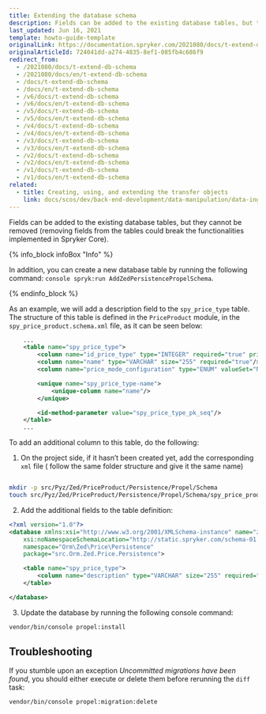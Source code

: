 ```yaml
---
title: Extending the database schema
description: Fields can be added to the existing database tables, but they cannot be removed (removing fields from the tables could break the functionalities implemented in Spryker Core).
last_updated: Jun 16, 2021
template: howto-guide-template
originalLink: https://documentation.spryker.com/2021080/docs/t-extend-db-schema
originalArticleId: 724041dd-a274-4835-8ef1-085fb4c686f9
redirect_from:
  - /2021080/docs/t-extend-db-schema
  - /2021080/docs/en/t-extend-db-schema
  - /docs/t-extend-db-schema
  - /docs/en/t-extend-db-schema
  - /v6/docs/t-extend-db-schema
  - /v6/docs/en/t-extend-db-schema
  - /v5/docs/t-extend-db-schema
  - /v5/docs/en/t-extend-db-schema
  - /v4/docs/t-extend-db-schema
  - /v4/docs/en/t-extend-db-schema
  - /v3/docs/t-extend-db-schema
  - /v3/docs/en/t-extend-db-schema
  - /v2/docs/t-extend-db-schema
  - /v2/docs/en/t-extend-db-schema
  - /v1/docs/t-extend-db-schema
  - /v1/docs/en/t-extend-db-schema
related:
  - title: Creating, using, and extending the transfer objects
    link: docs/scos/dev/back-end-development/data-manipulation/data-ingestion/structural-preparations/creating-using-and-extending-the-transfer-objects.html
---
```


<!--used to be: http://spryker.github.io/tutorials/zed/extending-database-schema/-->
Fields can be added to the existing database tables, but they cannot be removed (removing fields from the tables could break the functionalities implemented in Spryker Core).

{% info_block infoBox "Info" %}

In addition, you can create a new database table by running the following command: `console spryk:run AddZedPersistencePropelSchema`.

{% endinfo_block %}

As an example, we will add a description field to the `spy_price_type` table. The structure of this table is defined in the `PriceProduct` module, in the `spy_price_product.schema.xml` file, as it can be seen below:

```xml
    ...
    <table name="spy_price_type">
        <column name="id_price_type" type="INTEGER" required="true" primaryKey="true" autoIncrement="true"/>
        <column name="name" type="VARCHAR" size="255" required="true"/>
        <column name="price_mode_configuration" type="ENUM" valueSet="NET_MODE, GROSS_MODE, BOTH"/>

        <unique name="spy_price_type-name">
            <unique-column name="name"/>
        </unique>

        <id-method-parameter value="spy_price_type_pk_seq"/>
    </table>
    ...
```

To add an additional column to this table, do the following:

1. On the project side, if it hasn’t been created yet, add the corresponding `xml` file ( follow the same folder structure and give it the same name)

```bash

mkdir -p src/Pyz/Zed/PriceProduct/Persistence/Propel/Schema
touch src/Pyz/Zed/PriceProduct/Persistence/Propel/Schema/spy_price_product.schema.xml

```

2. Add the additional fields to the table definition:

```xml
<?xml version="1.0"?>
<database xmlns:xsi="http://www.w3.org/2001/XMLSchema-instance" name="zed"
    xsi:noNamespaceSchemaLocation="http://static.spryker.com/schema-01.xsd"
    namespace="Orm\Zed\Price\Persistence"
    package="src.Orm.Zed.Price.Persistence">

    <table name="spy_price_type">
        <column name="description" type="VARCHAR" size="255" required="false"/>
    </table>

</database>
```

3. Update the database by running the following console command:

```bash
vendor/bin/console propel:install
```

## Troubleshooting

If you stumble upon an exception *Uncommitted migrations have been found*, you should either execute or delete them before rerunning the `diff` task:

```bash
vendor/bin/console propel:migration:delete
```
